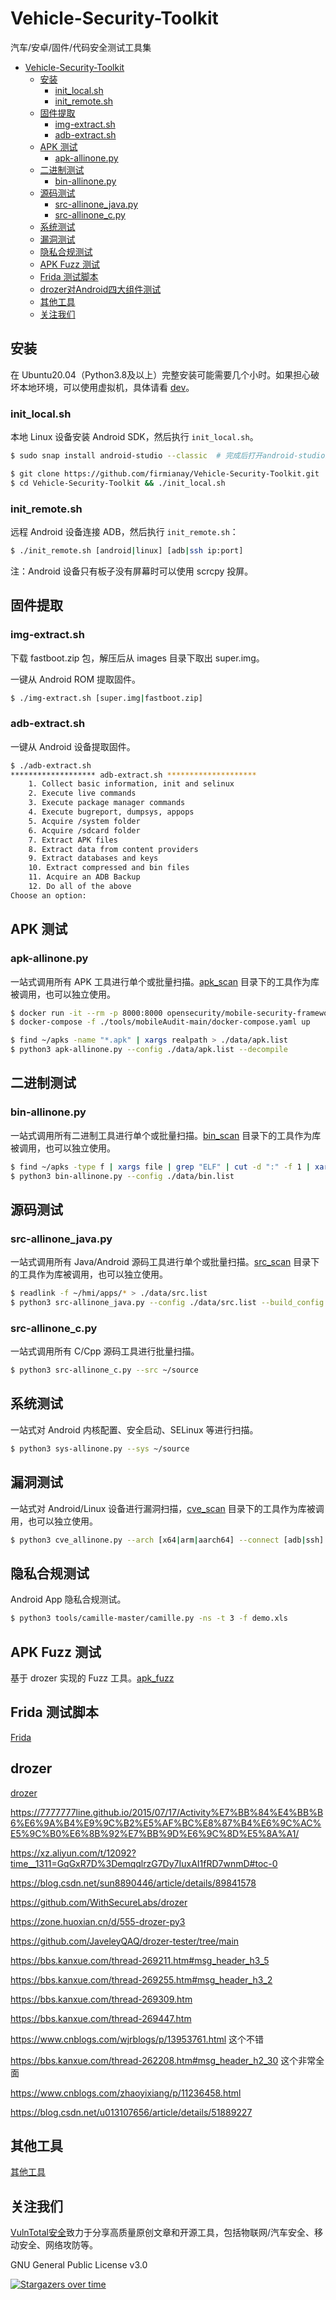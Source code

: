 # Vehicle-Security-Toolkit

汽车/安卓/固件/代码安全测试工具集

- [Vehicle-Security-Toolkit](#vehicle-security-toolkit)
  - [安装](#安装)
    - [init\_local.sh](#init_localsh)
    - [init\_remote.sh](#init_remotesh)
  - [固件提取](#固件提取)
    - [img-extract.sh](#img-extractsh)
    - [adb-extract.sh](#adb-extractsh)
  - [APK 测试](#apk-测试)
    - [apk-allinone.py](#apk-allinonepy)
  - [二进制测试](#二进制测试)
    - [bin-allinone.py](#bin-allinonepy)
  - [源码测试](#源码测试)
    - [src-allinone\_java.py](#src-allinone_javapy)
    - [src-allinone\_c.py](#src-allinone_cpy)
  - [系统测试](#系统测试)
  - [漏洞测试](#漏洞测试)
  - [隐私合规测试](#隐私合规测试)
  - [APK Fuzz 测试](#apk-fuzz-测试)
  - [Frida 测试脚本](#frida-测试脚本)
  - [drozer对Android四大组件测试](#drozer)
  - [其他工具](#其他工具)
  - [关注我们](#关注我们)

## 安装

在 Ubuntu20.04（Python3.8及以上）完整安装可能需要几个小时。如果担心破坏本地环境，可以使用虚拟机，具体请看 [dev](./dev)。

### init_local.sh

本地 Linux 设备安装 Android SDK，然后执行 `init_local.sh`。

```sh
$ sudo snap install android-studio --classic  # 完成后打开android-studio进行设置

$ git clone https://github.com/firmianay/Vehicle-Security-Toolkit.git
$ cd Vehicle-Security-Toolkit && ./init_local.sh
```

### init_remote.sh

远程 Android 设备连接 ADB，然后执行 `init_remote.sh`：

```sh
$ ./init_remote.sh [android|linux] [adb|ssh ip:port]
```

注：Android 设备只有板子没有屏幕时可以使用 scrcpy 投屏。

## 固件提取
### img-extract.sh

下载 fastboot.zip 包，解压后从 images 目录下取出 super.img。

一键从 Android ROM 提取固件。

```sh
$ ./img-extract.sh [super.img|fastboot.zip]
```

### adb-extract.sh

一键从 Android 设备提取固件。

```sh
$ ./adb-extract.sh
******************* adb-extract.sh ********************
    1. Collect basic information, init and selinux
    2. Execute live commands
    3. Execute package manager commands
    4. Execute bugreport, dumpsys, appops
    5. Acquire /system folder
    6. Acquire /sdcard folder
    7. Extract APK files
    8. Extract data from content providers
    9. Extract databases and keys
    10. Extract compressed and bin files
    11. Acquire an ADB Backup
    12. Do all of the above
Choose an option: 
```

## APK 测试
### apk-allinone.py

一站式调用所有 APK 工具进行单个或批量扫描。[apk_scan](./apk_scan) 目录下的工具作为库被调用，也可以独立使用。

```sh
$ docker run -it --rm -p 8000:8000 opensecurity/mobile-security-framework-mobsf
$ docker-compose -f ./tools/mobileAudit-main/docker-compose.yaml up

$ find ~/apks -name "*.apk" | xargs realpath > ./data/apk.list
$ python3 apk-allinone.py --config ./data/apk.list --decompile
```

## 二进制测试
### bin-allinone.py

一站式调用所有二进制工具进行单个或批量扫描。[bin_scan](./bin_scan) 目录下的工具作为库被调用，也可以独立使用。

```sh
$ find ~/apks -type f | xargs file | grep "ELF" | cut -d ":" -f 1 | xargs realpath > ./data/bin.list
$ python3 bin-allinone.py --config ./data/bin.list
```

## 源码测试
### src-allinone_java.py

一站式调用所有 Java/Android 源码工具进行单个或批量扫描。[src_scan](./src_scan) 目录下的工具作为库被调用，也可以独立使用。

```sh
$ readlink -f ~/hmi/apps/* > ./data/src.list
$ python3 src-allinone_java.py --config ./data/src.list --build_config ./demo/build_config.json --build
```

### src-allinone_c.py

一站式调用所有 C/Cpp 源码工具进行批量扫描。

```sh
$ python3 src-allinone_c.py --src ~/source
```

## 系统测试

一站式对 Android 内核配置、安全启动、SELinux 等进行扫描。

```sh
$ python3 sys-allinone.py --sys ~/source
```

## 漏洞测试

一站式对 Android/Linux 设备进行漏洞扫描，[cve_scan](./cve_scan) 目录下的工具作为库被调用，也可以独立使用。

```sh
$ python3 cve_allinone.py --arch [x64|arm|aarch64] --connect [adb|ssh] --device ip:port
```

## 隐私合规测试

Android App 隐私合规测试。

```sh
$ python3 tools/camille-master/camille.py -ns -t 3 -f demo.xls
```

## APK Fuzz 测试

基于 drozer 实现的 Fuzz 工具。[apk_fuzz](./apk_fuzz)

## Frida 测试脚本

[Frida](./frida/)

## drozer

[drozer](./drozer/)

https://7777777line.github.io/2015/07/17/Activity%E7%BB%84%E4%BB%B6%E6%9A%B4%E9%9C%B2%E5%AF%BC%E8%87%B4%E6%9C%AC%E5%9C%B0%E6%8B%92%E7%BB%9D%E6%9C%8D%E5%8A%A1/

https://xz.aliyun.com/t/12092?time__1311=GqGxR7D%3DemqqlrzG7Dy7IuxAI1fRD7wnmD#toc-0

https://blog.csdn.net/sun8890446/article/details/89841578

https://github.com/WithSecureLabs/drozer

https://zone.huoxian.cn/d/555-drozer-py3

https://github.com/JaveleyQAQ/drozer-tester/tree/main

https://bbs.kanxue.com/thread-269211.htm#msg_header_h3_5

https://bbs.kanxue.com/thread-269255.htm#msg_header_h3_2

https://bbs.kanxue.com/thread-269309.htm

https://bbs.kanxue.com/thread-269447.htm

https://www.cnblogs.com/wjrblogs/p/13953761.html 这个不错

https://bbs.kanxue.com/thread-262208.htm#msg_header_h2_30 这个非常全面

https://www.cnblogs.com/zhaoyixiang/p/11236458.html

https://blog.csdn.net/u013107656/article/details/51889227

## 其他工具

[其他工具](./others)

## 关注我们

[VulnTotal安全](https://github.com/VulnTotal-Team)致力于分享高质量原创文章和开源工具，包括物联网/汽车安全、移动安全、网络攻防等。

GNU General Public License v3.0

[![Stargazers over time](https://starchart.cc/VulnTotal-Team/Vehicle-Security-Toolkit.svg)](https://starchart.cc/VulnTotal-Team/Vehicle-Security-Toolkit)
